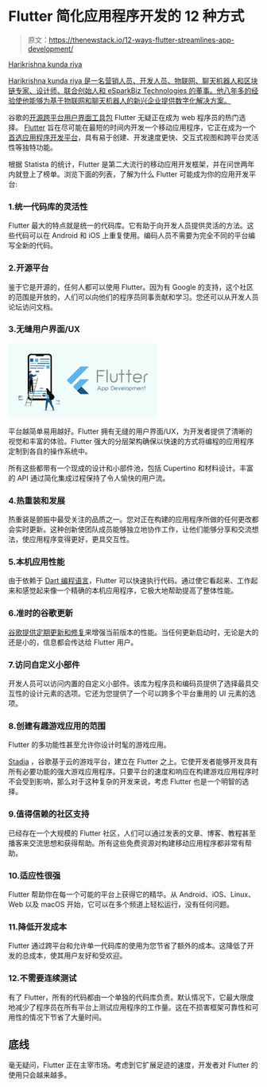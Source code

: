 # Flutter 简化应用程序开发的 12 种方式

> 原文：<https://thenewstack.io/12-ways-flutter-streamlines-app-development/>

[](https://www.linkedin.com/in/harikrishna-kundariya-7a71693a/?originalSubdomain=in)

[Harikrishna kunda riya](https://www.linkedin.com/in/harikrishna-kundariya-7a71693a/?originalSubdomain=in)

[Harikrishna kunda riya 是一名营销人员、开发人员、物联网、聊天机器人和区块链专家、设计师、联合创始人和 eSparkBiz Technologies 的董事。他八年多的经验使他能够为基于物联网和聊天机器人的新兴企业提供数字化解决方案。](https://www.linkedin.com/in/harikrishna-kundariya-7a71693a/?originalSubdomain=in)

[](https://www.linkedin.com/in/harikrishna-kundariya-7a71693a/?originalSubdomain=in)[](https://www.linkedin.com/in/harikrishna-kundariya-7a71693a/?originalSubdomain=in)

谷歌的[开源跨平台用户界面工具包](https://thenewstack.io/googles-flutter-beefs-up-web-support-so-how-does-it-compare-to-react-native-now/) Flutter 无疑正在成为 web 程序员的热门选择。 [Flutter](https://flutter.dev/) 旨在尽可能在最短的时间内开发一个移动应用程序，它正在成为一个[首选应用程序开发平台](https://www.esparkinfo.com/enterprise-mobile-application-development/flutter.html)，具有易于创建、开发速度更快、交互式视图和跨平台灵活性等独特功能。

根据 Statista 的统计，Flutter 是第二大流行的移动应用开发框架，并在问世两年内就登上了榜单。浏览下面的列表，了解为什么 Flutter 可能成为你的应用开发平台:

### 1.统一代码库的灵活性

Flutter 最大的特点就是统一的代码库。它有助于向开发人员提供灵活的方法。这些代码可以在 Android 和 iOS 上重复使用。编码人员不需要为完全不同的平台编写全新的代码。

### 2.开源平台

鉴于它是开源的，任何人都可以使用 Flutter。因为有 Google 的支持，这个社区的范围是开放的，人们可以向他们的程序员同事贡献和学习。您还可以从开发人员论坛访问文档。

### 3.无缝用户界面/UX

![](img/241327d6f779cc99fdfdc1f98a3224d5.png)

平台越简单易用越好。Flutter 拥有无缝的用户界面/UX，为开发者提供了清晰的视觉和丰富的体验。Flutter 强大的分层架构确保以快速的方式将编程的应用程序定制到各自的操作系统中。

所有这些都带有一个现成的设计和小部件池，包括 Cupertino 和材料设计。丰富的 API 通过简化集成过程保持了令人愉快的用户流。

### 4.热重装和发展

热重装是颤振中最受关注的品质之一。您对正在构建的应用程序所做的任何更改都会实时更新。这种创新使团队成员能够独立地协作工作，让他们能够分享和交流想法，使应用程序变得更好，更具交互性。

### 5.本机应用性能

由于依赖于 [Dart 编程语言](https://dart.dev/)，Flutter 可以快速执行代码。通过使它看起来、工作起来和感觉起来像一个精确的本机应用程序，它极大地帮助提高了整体性能。

### 6.准时的谷歌更新

[谷歌提供定期更新和修复](https://medium.com/flutter/announcing-flutter-2-2-at-google-i-o-2021-92f0fcbd7ef9)来增强当前版本的性能。当任何更新启动时，无论是大的还是小的，信息都会传达给 Flutter 用户。

### 7.访问自定义小部件

开发人员可以访问内置的自定义小部件。该库为程序员和编码员提供了选择最具交互性的设计元素的选项。它还为您提供了一个可以跨多个平台重用的 UI 元素的选项。

### 8.创建有趣游戏应用的范围

Flutter 的多功能性甚至允许你设计时髦的游戏应用。

[Stadia](https://stadia.google.com/) ，谷歌基于云的游戏平台，建立在 Flutter 之上。它使开发者能够开发具有所有必要功能的强大游戏应用程序。只要平台的速度和响应在构建游戏应用程序时不会受到影响，那么对于这种复杂的开发来说，考虑 Flutter 也是一个明智的选择。

### 9.值得信赖的社区支持

已经存在一个大规模的 Flutter 社区，人们可以通过发表的文章、博客、教程甚至播客来交流思想和获得帮助。所有这些免费资源对构建移动应用程序都非常有帮助。

### 10.适应性很强

Flutter 帮助你在每一个可能的平台上获得它的精华。从 Android、iOS、Linux、Web 以及 macOS 开始，它可以在多个频道上轻松运行，没有任何问题。

### 11.降低开发成本

Flutter 通过跨平台和允许单一代码库的使用为您节省了额外的成本。这降低了开发的总成本，使其用户友好和受欢迎。

### 12.不需要连续测试

有了 Flutter，所有的代码都由一个单独的代码库负责。默认情况下，它最大限度地减少了程序员在所有平台上测试应用程序的工作量。这在不损害框架可靠性和可用性的情况下节省了大量时间。

## 底线

毫无疑问，Flutter 正在主宰市场。考虑到它扩展足迹的速度，开发者对 Flutter 的使用只会越来越多。

<svg xmlns:xlink="http://www.w3.org/1999/xlink" viewBox="0 0 68 31" version="1.1"><title>Group</title> <desc>Created with Sketch.</desc></svg>